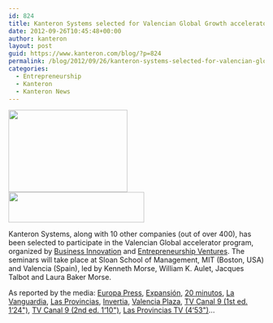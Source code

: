 ```yaml
---
id: 824
title: Kanteron Systems selected for Valencian Global Growth accelerator 2012
date: 2012-09-26T10:45:48+00:00
author: kanteron
layout: post
guid: https://www.kanteron.com/blog/?p=824
permalink: /blog/2012/09/26/kanteron-systems-selected-for-valencian-global-accelerator-2012/
categories:
  - Entrepreneurship
  - Kanteron
  - Kanteron News
---
```

<img alt="" src="https://www.entrepreneurship-spain.com/img/valencia-global-growth-program-logo-02.png" title="Valencian Growth" class="aligncenter" width="234" height="162" />
  
<img alt="" src="https://www.entrepreneurship-spain.com/img/logo_for_web.gif" title="Spain entrepreneurship network" class="aligncenter" width="267" height="60" />

Kanteron Systems, along with 10 other companies (out of over 400), has been selected to participate in the Valencian Global accelerator program, organized by <a title="https://www.ib-businessinnovation.es" href="https://www.ib-businessinnovation.es" target="_blank">Business Innovation</a> and <a href="https://entven.com" title="https://entven.com" target="_blank">Entrepreneurship Ventures</a>. The seminars will take place at Sloan School of Management, MIT (Boston, USA) and Valencia (Spain), led by Kenneth Morse, William K. Aulet, Jacques Talbot and Laura Baker Morse.

As reported by the media: <a title="https://www.europapress.es/comunitat-valenciana/noticia-generalitat-presenta-lunes-programa-valencian-global-growth-apoyo-emprendedurismo-innovador-20120922110251.html" href="https://www.europapress.es/comunitat-valenciana/noticia-generalitat-presenta-lunes-programa-valencian-global-growth-apoyo-emprendedurismo-innovador-20120922110251.html" target="_blank">Europa Press</a>, <a title="https://www.expansion.com/2012/09/24/valencia/1348495314.html" href="https://www.expansion.com/2012/09/24/valencia/1348495314.html" target="_blank">Expansión</a>, <a title="https://www.20minutos.es/noticia/1596368/0/" href="https://www.20minutos.es/noticia/1596368/0/" target="_blank">20 minutos</a>, <a title="https://www.lavanguardia.com/local/valencia/20120922/54350706706/la-generalitat-presenta-el-lunes-el-programa-valencian-global-growth-de-apoyo-al-emprendedurismo.html" href="https://www.lavanguardia.com/local/valencia/20120922/54350706706/la-generalitat-presenta-el-lunes-el-programa-valencian-global-growth-de-apoyo-al-emprendedurismo.html" target="_blank">La Vanguardia</a>, <a title="https://www.lasprovincias.es/videos/valencia/ciudad/1858849276001-valencian-global-growth-program.html" href="https://www.lasprovincias.es/videos/valencia/ciudad/1858849276001-valencian-global-growth-program.html" target="_blank">Las Provincias</a>, <a title="https://www.invertia.com/noticias/generalitat-presenta-lunes-programa-valencian-global-growth-apoyo-emprendedurismo-innovador-2758837.htm" href="https://www.invertia.com/noticias/generalitat-presenta-lunes-programa-valencian-global-growth-apoyo-emprendedurismo-innovador-2758837.htm" target="_blank">Invertia</a>, <a title="https://www.valenciaplaza.com/ver/62629/valencian-global-growth-la-generalitat-condicionara-la-devolucion-de-creditos-a-la-innovacion-al-exito-de-los-proyectos.html" href="https://www.valenciaplaza.com/ver/62629/valencian-global-growth-la-generalitat-condicionara-la-devolucion-de-creditos-a-la-innovacion-al-exito-de-los-proyectos.html" target="_blank">Valencia Plaza</a>, <a title="https://www.rtvv.es/va/economia/Onze-innovadores-valencianes-participaran-lexterior_0_779922066.html" href="https://www.rtvv.es/va/economia/Onze-innovadores-valencianes-participaran-lexterior_0_779922066.html" target="_blank">TV Canal 9 (1st ed. 1‘24")</a>, <a title="https://www.rtvv.es/va/informatius/Nt9-edicio_3_779952100.html" href="https://www.rtvv.es/va/informatius/Nt9-edicio_3_779952100.html" target="_blank">TV Canal 9 (2nd ed. 1‘10")</a>, <a title="https://www.lasprovincias.es/videos/valencia/ciudad/1857640666001-valencian-global.html " href="https://www.lasprovincias.es/videos/valencia/ciudad/1857640666001-valencian-global.html" target="_blank">Las Provincias TV (4‘53")</a>...